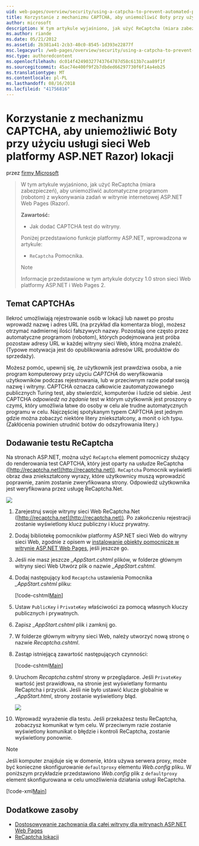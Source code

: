```yaml
---
uid: web-pages/overview/security/using-a-catpcha-to-prevent-automated-programs-bots-from-using-your-aspnet-web-site
title: Korzystanie z mechanizmu CAPTCHA, aby uniemożliwić Boty przy użyciu usługi sieci Web platformy ASP.NET Razor) lokacji | Dokumentacja firmy Microsoft
author: microsoft
description: W tym artykule wyjaśniono, jak użyć ReCaptcha (miara zabezpieczeń), aby uniemożliwić automatyczne programom (robotom) z wykonywania zadań w stron ASP.NET Web Pages (Razor) firma Microsoft...
ms.author: riande
ms.date: 05/21/2012
ms.assetid: 2b381a41-2cb3-40c0-8545-1d393e22877f
msc.legacyurl: /web-pages/overview/security/using-a-catpcha-to-prevent-automated-programs-bots-from-using-your-aspnet-web-site
msc.type: authoredcontent
ms.openlocfilehash: dc014f42490327743764787d58c613b7caa89f1f
ms.sourcegitcommit: 45ac74e400f9f2b7dbded66297730f6f14a4eb25
ms.translationtype: MT
ms.contentlocale: pl-PL
ms.lasthandoff: 08/16/2018
ms.locfileid: "41756816"
---
```

<a name="using-a-captcha-to-prevent-bots-from-using-your-aspnet-web-razor-site"></a>Korzystanie z mechanizmu CAPTCHA, aby uniemożliwić Boty przy użyciu usługi sieci Web platformy ASP.NET Razor) lokacji
====================
przez [firmy Microsoft](https://github.com/microsoft)

> W tym artykule wyjaśniono, jak użyć ReCaptcha (miara zabezpieczeń), aby uniemożliwić automatyczne programom (robotom) z wykonywania zadań w witrynie internetowej ASP.NET Web Pages (Razor).
> 
> **Zawartość:** 
> 
> - Jak dodać CAPTCHA test do witryny.
> 
> Poniżej przedstawiono funkcje platformy ASP.NET, wprowadzona w artykule:
> 
> - `ReCaptcha` Pomocnika.
> 
> > [!NOTE]
> > Informacje przedstawione w tym artykule dotyczy 1.0 stron sieci Web platformy ASP.NET i Web Pages 2.


## <a name="about-captchas"></a>Temat CAPTCHAs

Ilekroć umożliwiają rejestrowanie osób w lokacji lub nawet po prostu wprowadź nazwę i adres URL (na przykład dla komentarza blog), możesz otrzymać nadmiernej ilości fałszywych nazwy. Pozostają one często przez automatyczne programom (robotom), których podejmowana jest próba pozostaw adresy URL w każdej witryny sieci Web, którą można znaleźć. (Typowe motywacja jest do opublikowania adresów URL produktów do sprzedaży).

Możesz pomóc, upewnij się, że użytkownik jest prawdziwa osoba, a nie program komputerowy przy użyciu *CAPTCHA* do weryfikowania użytkowników podczas rejestrowania, lub w przeciwnym razie podał swoją nazwę i witryny. CAPTCHA oznacza całkowicie zautomatyzowanego publicznych Turing test, aby stwierdzić, komputerów i ludzie od siebie. Jest CAPTCHA *odpowiedź na żądanie* test w którym użytkownik jest proszony o czymś, który umożliwia łatwe do osoby w celu ale trudne automatycznych programu w celu. Najczęściej spotykanym typem CAPTCHA jest jednym gdzie można zobaczyć niektóre litery zniekształcony, a monit o ich typu. (Zakłócenia powinien utrudnić botów do odszyfrowania litery.)

## <a name="adding-a-recaptcha-test"></a>Dodawanie testu ReCaptcha

Na stronach ASP.NET, można użyć `ReCaptcha` element pomocniczy służący do renderowania test CAPTCHA, który jest oparty na usłudze ReCaptcha ([http://recaptcha.net](http://recaptcha.net)). `ReCaptcha` Pomocnik wyświetli obraz dwa zniekształcony wyrazy, które użytkownicy muszą wprowadzić poprawnie, zanim zostanie zweryfikowana strony. Odpowiedź użytkownika jest weryfikowana przez usługę ReCaptcha.Net.

![](using-a-catpcha-to-prevent-automated-programs-bots-from-using-your-aspnet-web-site/_static/image1.jpg)

1. Zarejestruj swoje witryny sieci Web ReCaptcha.Net ([http://recaptcha.net](http://recaptcha.net)). Po zakończeniu rejestracji zostanie wyświetlony klucz publiczny i klucz prywatny.
2. Dodaj bibliotekę pomocników platformy ASP.NET sieci Web do witryny sieci Web, zgodnie z opisem w [instalowanie obiekty pomocnicze w witrynie ASP.NET Web Pages](https://go.microsoft.com/fwlink/?LinkId=252372), jeśli jeszcze go.
3. Jeśli nie masz jeszcze  *\_AppStart.cshtml* plików, w folderze głównym witryny sieci Web Utwórz plik o nazwie  *\_AppStart.cshtml*.
4. Dodaj następujący kod `Recaptcha` ustawienia Pomocnika  *\_AppStart.cshtml* pliku: 

    [!code-cshtml[Main](using-a-catpcha-to-prevent-automated-programs-bots-from-using-your-aspnet-web-site/samples/sample1.cshtml?highlight=6-7)]
5. Ustaw `PublicKey` i `PrivateKey` właściwości za pomocą własnych kluczy publicznych i prywatnych.
6. Zapisz  *\_AppStart.cshtml* plik i zamknij go.
7. W folderze głównym witryny sieci Web, należy utworzyć nową stronę o nazwie *Recaptcha.cshtml*.
8. Zastąp istniejącą zawartość następujących czynności: 

    [!code-cshtml[Main](using-a-catpcha-to-prevent-automated-programs-bots-from-using-your-aspnet-web-site/samples/sample2.cshtml)]
9. Uruchom *Recaptcha.cshtml* strony w przeglądarce. Jeśli `PrivateKey` wartość jest prawidłowa, na stronie jest wyświetlany formantu ReCaptcha i przycisk. Jeśli nie było ustawić klucze globalnie w  *\_AppStart.html*, strony zostanie wyświetlony błąd. 

    ![](using-a-catpcha-to-prevent-automated-programs-bots-from-using-your-aspnet-web-site/_static/image1.png)
10. Wprowadź wyrażenie dla testu. Jeśli przekażesz testu ReCaptcha, zobaczysz komunikat w tym celu. W przeciwnym razie zostanie wyświetlony komunikat o błędzie i kontroli ReCaptcha, zostanie wyświetlony ponownie.

> [!NOTE]
> Jeśli komputer znajduje się w domenie, która używa serwera proxy, może być konieczne skonfigurowanie `defaultproxy` elementu *Web.config* pliku. W poniższym przykładzie przedstawiono *Web.config* plik z `defaultproxy` element skonfigurowana w celu umożliwienia działania usługi ReCaptcha.
> 
> [!code-xml[Main](using-a-catpcha-to-prevent-automated-programs-bots-from-using-your-aspnet-web-site/samples/sample3.xml)]


<a id="Additional_Resources"></a>
## <a name="additional-resources"></a>Dodatkowe zasoby


- [Dostosowywanie zachowania dla całej witryny dla witrynach ASP.NET Web Pages](https://go.microsoft.com/fwlink/?LinkId=202906)
- [ReCaptcha lokacji](https://www.google.com/recaptcha)
